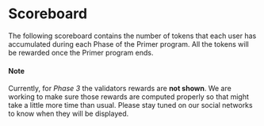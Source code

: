 # Scoreboard
The following scoreboard contains the number of tokens that each user has accumulated during each Phase of the Primer program. All the tokens will be rewarded once the Primer program ends.  

#### Note
Currently, for _Phase 3_ the validators rewards are **not shown**. We are working to make sure those rewards are computed properly so that might take a little more time than usual. Please stay tuned on our social networks to know when they will be displayed.  

<!-- Scoreboard -->

